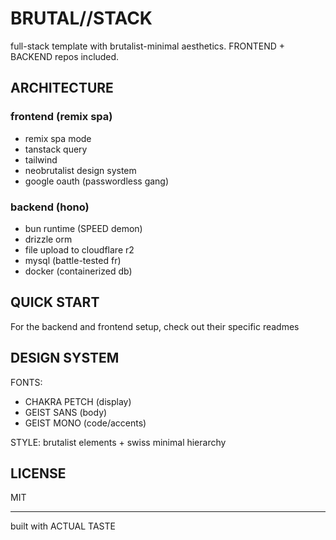 
# BRUTAL//STACK

full-stack template with brutalist-minimal aesthetics. FRONTEND + BACKEND repos included.

## ARCHITECTURE

### frontend (remix spa)
- remix spa mode
- tanstack query
- tailwind
- neobrutalist design system
- google oauth (passwordless gang)

### backend (hono)
- bun runtime (SPEED demon)
- drizzle orm
- file upload to cloudflare r2
- mysql (battle-tested fr)
- docker (containerized db)

## QUICK START

For the backend and frontend setup, check out their specific readmes

## DESIGN SYSTEM

FONTS:
- CHAKRA PETCH (display)
- GEIST SANS (body)
- GEIST MONO (code/accents)

STYLE: brutalist elements + swiss minimal hierarchy

## LICENSE

MIT

---

built with ACTUAL TASTE
